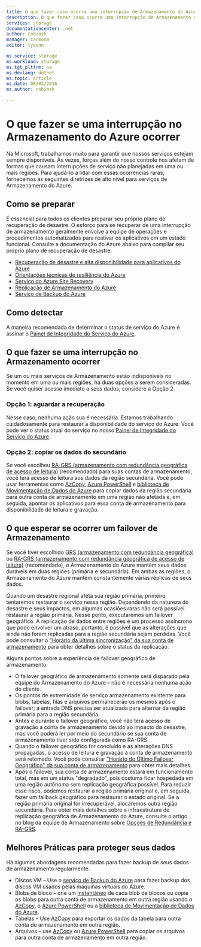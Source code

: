 ```yaml
---
title: O que fazer caso ocorra uma interrupção de Armazenamento do Azure | Microsoft Docs
description: O que fazer caso ocorra uma interrupção de Armazenamento do Azure
services: storage
documentationcenter: .net
author: robinsh
manager: carmonm
editor: tysonn

ms.service: storage
ms.workload: storage
ms.tgt_pltfrm: na
ms.devlang: dotnet
ms.topic: article
ms.date: 08/03/2016
ms.author: robinsh

---
```

# <a name="what-to-do-if-an-azure-storage-outage-occurs"></a>O que fazer se uma interrupção no Armazenamento do Azure ocorrer
Na Microsoft, trabalhamos muito para garantir que nossos serviços estejam sempre disponíveis. Às vezes, forças além do nosso controle nos afetam de formas que causam interrupções de serviço não planejadas em uma ou mais regiões. Para ajudá-lo a lidar com essas ocorrências raras, fornecemos as seguintes diretrizes de alto nível para serviços de Armazenamento do Azure.

## <a name="how-to-prepare"></a>Como se preparar
É essencial para todos os clientes preparar seu próprio plano de recuperação de desastre. O esforço para se recuperar de uma interrupção de armazenamento geralmente envolve a equipe de operações e procedimentos automatizados para reativar os aplicativos em um estado funcional. Consulte a documentação do Azure abaixo para compilar seu próprio plano de recuperação de desastre:

* [Recuperação de desastre e alta disponibilidade para aplicativos do Azure](../resiliency/resiliency-disaster-recovery-high-availability-azure-applications.md)
* [Orientações técnicas de resiliência do Azure](../resiliency/resiliency-technical-guidance.md)
* [Serviço do Azure Site Recovery](https://azure.microsoft.com/services/site-recovery/)
* [Replicação de Armazenamento do Azure](storage-redundancy.md)
* [Serviço de Backup do Azure](https://azure.microsoft.com/services/backup/)

## <a name="how-to-detect"></a>Como detectar
A maneira recomendada de determinar o status de serviço do Azure é assinar o [Painel de Integridade do Serviço do Azure](https://azure.microsoft.com/status/).

## <a name="what-to-do-if-a-storage-outage-occurs"></a>O que fazer se uma interrupção no Armazenamento ocorrer
Se um ou mais serviços de Armazenamento estão indisponíveis no momento em uma ou mais regiões, há duas opções a serem consideradas. Se você quiser acesso imediato a seus dados, considere a Opção 2.

### <a name="option-1:-wait-for-recovery"></a>Opção 1: aguardar a recuperação
Nesse caso, nenhuma ação sua é necessária. Estamos trabalhando cuidadosamente para restaurar a disponibilidade do serviço do Azure. Você pode ver o status atual do serviço no nosso [Painel de Integridade do Serviço do Azure](https://azure.microsoft.com/status/).

### <a name="option-2:-copy-data-from-secondary"></a>Opção 2: copiar os dados do secundário
Se você escolheu [RA-GRS (armazenamento com redundância geográfica de acesso de leitura)](storage-redundancy.md#read-access-geo-redundant-storage) (recomendado) para suas contas de armazenamento, você terá acesso de leitura aos dados da região secundária. Você pode usar ferramentas como [AzCopy](storage-use-azcopy.md), [Azure PowerShell](storage-powershell-guide-full.md) e [biblioteca de Movimentação de Dados do Azure](https://azure.microsoft.com/blog/introducing-azure-storage-data-movement-library-preview-2/) para copiar dados da região secundária para outra conta de armazenamento em uma região não afetada e, em seguida, apontar os aplicativos para essa conta de armazenamento para disponibilidade de leitura e gravação.

## <a name="what-to-expect-if-a-storage-failover-occurs"></a>O que esperar se ocorrer um failover de Armazenamento
Se você tiver escolhido [GRS (armazenamento com redundância geográfica)](storage-redundancy.md#geo-redundant-storage) ou [RA-GRS (armazenamento com redundância geográfica de acesso de leitura)](storage-redundancy.md#read-access-geo-redundant-storage) (recomendado), o Armazenamento do Azure mantém seus dados duráveis em duas regiões (primária e secundária). Em ambas as regiões, o Armazenamento do Azure mantém constantemente várias réplicas de seus dados.

Quando um desastre regional afeta sua região primária, primeiro tentaremos restaurar o serviço nessa região. Dependendo da natureza do desastre e seus impactos, em algumas ocasiões raras não será possível restaurar a região primária. Nesse ponto, executaremos um failover geográfico. A replicação de dados entre regiões é um processo assíncrono que pode envolver um atraso, portanto, é possível que as alterações que ainda não foram replicadas para a região secundária sejam perdidas. Você pode consultar o ["Horário da última sincronização" da sua conta de armazenamento](https://blogs.msdn.microsoft.com/windowsazurestorage/2013/12/11/windows-azure-storage-redundancy-options-and-read-access-geo-redundant-storage/) para obter detalhes sobre o status da replicação.

Alguns pontos sobre a experiência de failover geográfico de armazenamento:

* O failover geográfico de armazenamento somente será disparado pela equipe do Armazenamento do Azure – não é necessária nenhuma ação do cliente.
* Os pontos de extremidade de serviço armazenamento existente para blobs, tabelas, filas e arquivos permanecerão os mesmos após o failover; a entrada DNS precisa ser atualizada para alternar da região primária para a região secundária.
* Antes e durante o failover geográfico, você não terá acesso de gravação à conta de armazenamento devido ao impacto do desastre, mas você poderá ler por meio do secundário se sua conta de armazenamento tiver sido configurada como RA-GRS.
* Quando o failover geográfico for concluído e as alterações DNS propagadas, o acesso de leitura e gravação à conta de armazenamento será retomado. Você pode consultar ["Horário do Último Failover Geográfico" da sua conta de armazenamento](https://msdn.microsoft.com/library/azure/ee460802.aspx) para obter mais detalhes.
* Após o failover, sua conta de armazenamento estará em funcionamento total, mas em um status "degradado", pois costuma ficar hospedada em uma região autônoma sem replicação geográfica possível. Para reduzir esse risco, podemos restaurar a região primária original e, em seguida, fazer um failback geográfico para restaurar o estado original. Se a região primária original for irrecuperável, alocaremos outra região secundária.
  Para obter mais detalhes sobre a infraestrutura de replicação geográfica de Armazenamento do Azure, consulte o artigo no blog da equipe de Armazenamento sobre [Opções de Redundância e RA-GRS](https://blogs.msdn.microsoft.com/windowsazurestorage/2013/12/11/windows-azure-storage-redundancy-options-and-read-access-geo-redundant-storage/).

## <a name="best-practices-for-protecting-your-data"></a>Melhores Práticas para proteger seus dados
Há algumas abordagens recomendadas para fazer backup de seus dados de armazenamento regularmente.

* Discos VM – Use o [serviço de Backup do Azure](https://azure.microsoft.com/services/backup/) para fazer backup dos discos VM usados pelas máquinas virtuais do Azure.
* Blobs de bloco – crie um [instantâneo](https://msdn.microsoft.com/library/azure/hh488361.aspx) de cada blob de blocos ou copie os blobs para outra conta de armazenamento em outra região usando o [AzCopy](storage-use-azcopy.md), o [Azure PowerShell](storage-powershell-guide-full.md) ou a [biblioteca de Movimentação de Dados do Azure](https://azure.microsoft.com/blog/introducing-azure-storage-data-movement-library-preview-2/).
* Tabelas – Use [AzCopy](storage-use-azcopy.md) para exportar os dados da tabela para outra conta de armazenamento em outra região.
* Arquivos – use [AzCopy](storage-use-azcopy.md) ou [Azure PowerShell](storage-powershell-guide-full.md) para copiar os arquivos para outra conta de armazenamento em outra região.

<!--HONumber=Oct16_HO2-->


